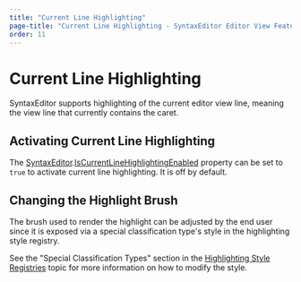 ```yaml
---
title: "Current Line Highlighting"
page-title: "Current Line Highlighting - SyntaxEditor Editor View Features"
order: 11
---
```

# Current Line Highlighting

SyntaxEditor supports highlighting of the current editor view line, meaning the view line that currently contains the caret.

## Activating Current Line Highlighting

The [SyntaxEditor](xref:@ActiproUIRoot.Controls.SyntaxEditor.SyntaxEditor).[IsCurrentLineHighlightingEnabled](xref:@ActiproUIRoot.Controls.SyntaxEditor.SyntaxEditor.IsCurrentLineHighlightingEnabled) property can be set to `true` to activate current line highlighting.  It is off by default.

## Changing the Highlight Brush

The brush used to render the highlight can be adjusted by the end user since it is exposed via a special classification type's style in the highlighting style registry.

See the "Special Classification Types" section in the [Highlighting Style Registries](../styles/highlighting-style-registries.md) topic for more information on how to modify the style.
